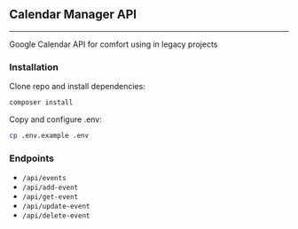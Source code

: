 ## Calendar Manager API

---
Google Calendar API for comfort using in legacy projects

### Installation
Clone repo and install dependencies:
```sh
composer install
```
Copy and configure .env:
```sh
cp .env.example .env
```

### Endpoints
 * `/api/events`
 * `/api/add-event`
 * `/api/get-event`
 * `/api/update-event`
 * `/api/delete-event`
